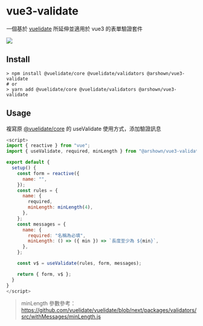 # vue3-validate

一個基於 [vuelidate](https://github.com/vuelidate/vuelidate) 所延伸並適用於 vue3 的表單驗證套件

[![](https://img.shields.io/npm/v/@arshown/vue3-validate)](https://www.npmjs.com/package/@arshown/vue3-validate)

## Install

```shell
> npm install @vuelidate/core @vuelidate/validators @arshown/vue3-validate
# or
> yarn add @vuelidate/core @vuelidate/validators @arshown/vue3-validate
```

## Usage

複寫原 [@vuelidate/core](https://www.npmjs.com/package/@vuelidate/core) 的 useValidate 使用方式，添加驗證訊息

```javascript
<script>
import { reactive } from "vue";
import { useValidate, required, minLength } from "@arshown/vue3-validate";

export default {
  setup() {
    const form = reactive({
      name: "",
    });
    const rules = {
      name: {
        required,
        minLength: minLength(4),
      },
    };
    const messages = {
      name: {
        required: "名稱為必填",
        minLength: () => ({ min }) => `長度至少為 ${min}`,
      },
    };

    const v$ = useValidate(rules, form, messages);

    return { form, v$ };
  }
}
</script>
```
>
> minLength 參數參考：
> https://github.com/vuelidate/vuelidate/blob/next/packages/validators/src/withMessages/minLength.js
>
